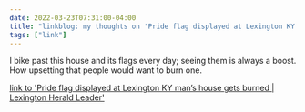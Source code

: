 ```yaml
---
date: 2022-03-23T07:31:00-04:00
title: "linkblog: my thoughts on 'Pride flag displayed at Lexington KY man’s house gets burned | Lexington Herald Leader'"
tags: ["link"]
---
```

I bike past this house and its flags every day; seeing them is always a boost. How upsetting that people would want to burn one.
 
[link to 'Pride flag displayed at Lexington KY man’s house gets burned | Lexington Herald Leader'](https://www.kentucky.com/news/local/counties/fayette-county/article259676075.html)
